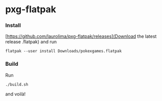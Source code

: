 # pxg-flatpak

### Install
[https://github.com/laurolima/pxg-flatpak/releases](Download the latest release .flatpak) and run
```
flatpak --user install Downloads/pokexgames.flatpak
```

### Build
Run
```
./build.sh
```
and voilà!
